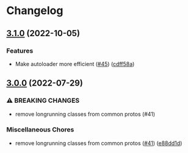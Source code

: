 # Changelog

## [3.1.0](https://github.com/googleapis/common-protos-php/compare/v3.0.0...v3.1.0) (2022-10-05)


### Features

* Make autoloader more efficient ([#45](https://github.com/googleapis/common-protos-php/issues/45)) ([cdff58a](https://github.com/googleapis/common-protos-php/commit/cdff58a3ff6c42e461f18f14c0bbd8e171456924))

## [3.0.0](https://github.com/googleapis/common-protos-php/compare/2.1.0...v3.0.0) (2022-07-29)


### ⚠ BREAKING CHANGES

* remove longrunning classes from common protos (#41)

### Miscellaneous Chores

* remove longrunning classes from common protos ([#41](https://github.com/googleapis/common-protos-php/issues/41)) ([e88dd1d](https://github.com/googleapis/common-protos-php/commit/e88dd1d5dfef93358dc0bd7f3d62d09bbfd750b6))
